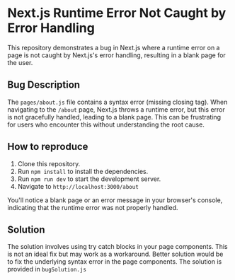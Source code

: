 # Next.js Runtime Error Not Caught by Error Handling

This repository demonstrates a bug in Next.js where a runtime error on a page is not caught by Next.js's error handling, resulting in a blank page for the user.

## Bug Description

The `pages/about.js` file contains a syntax error (missing closing tag). When navigating to the `/about` page, Next.js throws a runtime error, but this error is not gracefully handled, leading to a blank page. This can be frustrating for users who encounter this without understanding the root cause.

## How to reproduce

1. Clone this repository.
2. Run `npm install` to install the dependencies.
3. Run `npm run dev` to start the development server.
4. Navigate to `http://localhost:3000/about`

You'll notice a blank page or an error message in your browser's console, indicating that the runtime error was not properly handled.

## Solution

The solution involves using try catch blocks in your page components. This is not an ideal fix but may work as a workaround.  Better solution would be to fix the underlying syntax error in the page components.  The solution is provided in `bugSolution.js`
